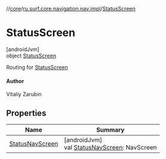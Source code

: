 //[core](../../../index.md)/[ru.surf.core.navigation.nav.impl](../index.md)/[StatusScreen](index.md)

# StatusScreen

[androidJvm]\
object [StatusScreen](index.md)

Routing for [StatusScreen](index.md)

#### Author

Vitaliy Zarubin

## Properties

| Name | Summary |
|---|---|
| [StatusNavScreen](-status-nav-screen.md) | [androidJvm]<br>val [StatusNavScreen](-status-nav-screen.md): NavScreen |
